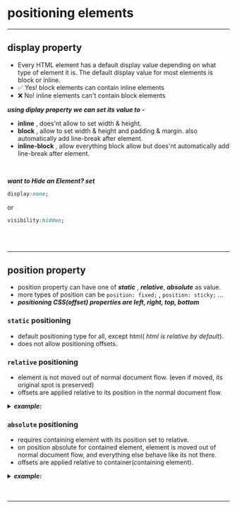 # positioning elements

---

## display property
  - Every HTML element has a default display value depending on what type of element it is. The default display value for most elements is block or inline.
  - ✅ Yes! block elements can contain inline elements
  - ❌ No! inline elements can't contain block elements

***using diplay property we can set its value to -***
  - **inline** , does'nt allow to set width & height.
  - **block** , allow to set width & height and padding & margin. also automatically add line-break after element.
  - **inline-block** , allow everything block allow but does'nt automatically add line-break after element. 

<br/>
 
***want to Hide an Element? set***
```css
display:none; 
```
or 
```css
visibility:hidden;
```


<br/>

<br/>

---

## position property
  -	position property can have one of ***static*** , ***relative***, ***absolute*** as value.
  -	more types of position can be ``position: fixed;`` , ``position: sticky;`` …
  -	***positioning CSS(offset) properties are left, right, top, bottom***

### ``static`` positioning
- default positioning type for all, except html( _html is relative by default_).
- does not allow positioning offsets.

### ``relative`` positioning
- element is not moved out of normal document flow. (even if moved, its original spot is preserved)
- offsets are applied relative to its position in the normal document flow.

<details>
  <summary> <b><em>example:</em></b> </summary>
<p>

<image src="https://user-images.githubusercontent.com/63545175/187066229-9747a9de-ab3a-49c6-8b21-773631c1ec90.png" width="500px">

**tip:** from top 50px towards bottom. similarly, from left 50px toward right.

<image src="https://user-images.githubusercontent.com/63545175/187066431-ebcc7b00-dad6-4580-b7e1-bc384b0cf837.png" width="500px">
  
</p>
</details>  
  

### ``absolute`` positioning
- requires containing element with its position set to relative.
- on position absolute for contained element, element is moved out of normal document flow, and everything else behave like its not there.
- offsets are applied relative to container(containing element).
  
<details>
  <summary> <b><em>example:</em></b> </summary>
<p>

***without any position property, element1 and element2 both in document flow.*** <br/> note: the container element has its position set to relative.
  
<image src="https://user-images.githubusercontent.com/63545175/187066544-5d52cad1-f106-4cf5-b945-12708f624650.png" width="540px">

***position: absolute;  applied to element1 , hence element1 out of document flow. like it’s not even there. and hence, everything inside container will behave like it’s not even there.***  

<image src="https://user-images.githubusercontent.com/63545175/187066564-f0a6e2b8-0408-4118-90f5-14d037a445b1.png" width="540px">

***if we apply offset they will be relative to container element. and the container element must be position relative.***

<image src="https://user-images.githubusercontent.com/63545175/187066579-20015467-84fe-4f9b-a12a-fcbfdddf5a8c.png" width="540px">

***important: if container element is offset, everything inside will offset with it.***

<image src="https://user-images.githubusercontent.com/63545175/187066793-a16ef67e-86c3-4c4c-a3a4-a8ea87b45710.png" width="540px">

  
</p>
</details>


<br/>

<br/>

---


  
  
  
